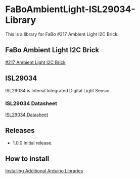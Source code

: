 # FaBoAmbientLight-ISL29034-Library

This is a library for FaBo #217 Ambient Light I2C Brick.

## FaBo Ambient Light I2C Brick

[#217 Ambient Light I2C Brick](http://fabo.io/217.html)

## ISL29034

ISL29034 is Intersil Integrated Digital Light Sensor.

### ISL29034 Datasheet

[ISL29034 Datasheet](https://www.intersil.com/content/dam/Intersil/documents/isl2/isl29034.pdf)

## Releases

- 1.0.0 Initial release.

## How to install

[Installing Additional Arduino Libraries](https://www.arduino.cc/en/Guide/Libraries)

